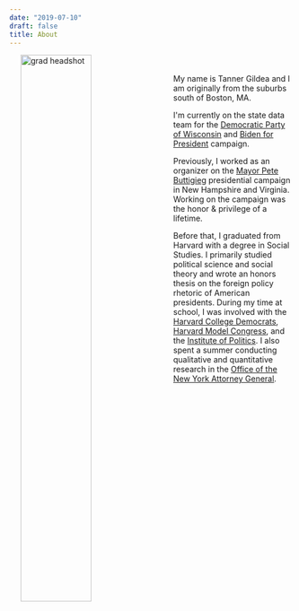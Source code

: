 ```yaml
---
date: "2019-07-10"
draft: false
title: About
---
```


<img style="float: left; margin-right:20px" src="/about/_index_files/img_2991.jpeg" alt="grad headshot" width="50%" hspace="20"/>

<br/><br/>
My name is Tanner Gildea and I am originally from the suburbs south of Boston, MA.

I'm currently on the state data team for the [Democratic Party of Wisconsin](https://wisdems.org) and [Biden for President](https://joebiden.com) campaign.

Previously, I worked as an organizer on the [Mayor Pete Buttigieg](https://peteforamerica.com) presidential campaign in New Hampshire and Virginia. Working on the campaign was the honor & privilege of a lifetime.

Before that, I graduated from Harvard with a degree in Social Studies. I primarily studied political science and social theory and wrote an honors thesis on the foreign policy rhetoric of American presidents. During my time at school, I was involved with the [Harvard College Democrats](http://harvarddems.org), [Harvard Model Congress](https://www.harvardmodelcongress.org), and the [Institute of Politics](https://iop.harvard.edu). I also spent a summer conducting qualitative and quantitative research in the [Office of the New York Attorney General](https://ag.ny.gov).

<br/><br/>

<!-- [Tanner's CV](/about/_index_files/Tanner_Gildea_Resume_noGPA.pdf) -->

<!--Thank you to Orianna for developing the [AllinOne Theme](https://github.com/orianna-zzo/AllinOne)  used for this website - generated by [Hugo](http://gohugo.io) and deployed on [Netlify](https://www.netlify.com). -->



